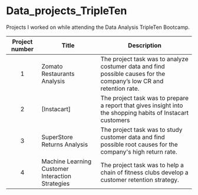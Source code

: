 # Data_projects_TripleTen


Projects I worked on while attending the Data Analysis TripleTen Bootcamp.


| Project number | Title | Description |
| :-----------: | ----------- |----------- |
| 1 | Zomato Restaurants Analysis | The project task was to analyze costumer data and find possible causes for the company’s low CR and retention rate. |
| 2 | [Instacart] | The project task was to prepare a report that gives insight into the shopping habits of Instacart customers |
| 3 | SuperStore Returns Analysis | The project task was to study customer data and find possible root causes for the company's high return rate. |
| 4 | Machine Learning Customer Interaction Strategies | The project task was to help a chain of fitness clubs develop a customer retention strategy. |
